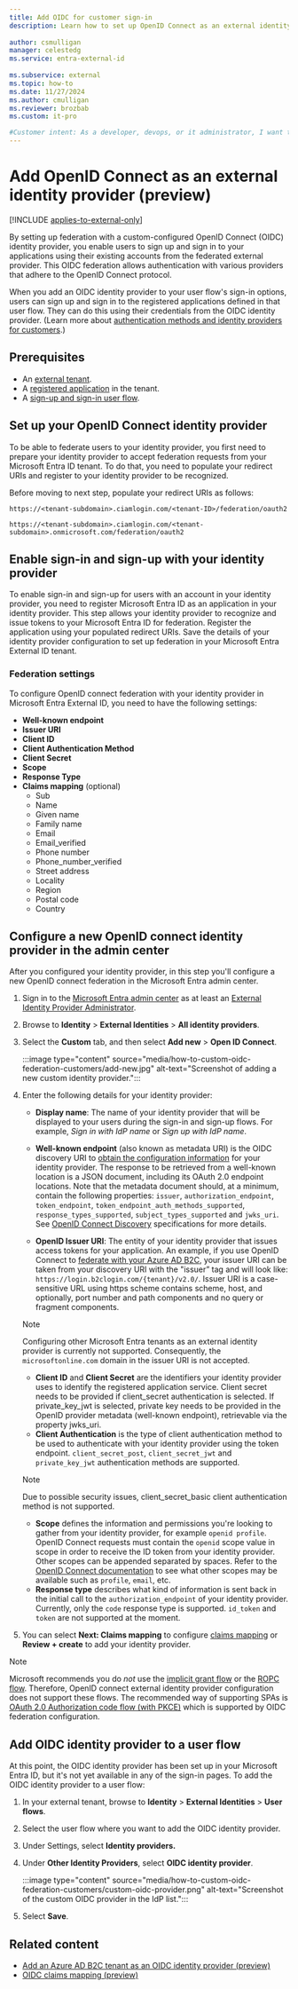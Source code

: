 ```yaml
---
title: Add OIDC for customer sign-in
description: Learn how to set up OpenID Connect as an external identity provider in Microsoft Entra External ID, enabling users to sign in using their existing accounts. 
 
author: csmulligan
manager: celestedg
ms.service: entra-external-id
 
ms.subservice: external
ms.topic: how-to
ms.date: 11/27/2024
ms.author: cmulligan
ms.reviewer: brozbab
ms.custom: it-pro

#Customer intent: As a developer, devops, or it administrator, I want to learn how to add an OpenID Connect identity provider for my external tenant.
---
```

# Add OpenID Connect as an external identity provider (preview)

[!INCLUDE [applies-to-external-only](../includes/applies-to-external-only.md)]

By setting up federation with a custom-configured OpenID Connect (OIDC) identity provider, you enable users to sign up and sign in to your applications using their existing accounts from the federated external provider. This OIDC federation allows authentication with various providers that adhere to the OpenID Connect protocol. 

When you add an OIDC identity provider to your user flow's sign-in options, users can sign up and sign in to the registered applications defined in that user flow. They can do this using their credentials from the OIDC identity provider. (Learn more about [authentication methods and identity providers for customers](concept-authentication-methods-customers.md).)

## Prerequisites

- An [external tenant](how-to-create-external-tenant-portal.md).
- A [registered application](/entra/identity-platform/quickstart-register-app) in the tenant.
- A [sign-up and sign-in user flow](how-to-user-flow-sign-up-sign-in-customers.md).

## Set up your OpenID Connect identity provider

To be able to federate users to your identity provider, you first need to prepare your identity provider to accept federation requests from your Microsoft Entra ID tenant. To do that, you need to populate your redirect URIs and register to your identity provider to be recognized.

Before moving to next step, populate your redirect URIs as follows:

`https://<tenant-subdomain>.ciamlogin.com/<tenant-ID>/federation/oauth2`

`https://<tenant-subdomain>.ciamlogin.com/<tenant-subdomain>.onmicrosoft.com/federation/oauth2`

## Enable sign-in and sign-up with your identity provider

To enable sign-in and sign-up for users with an account in your identity provider, you need to register Microsoft Entra ID as an application in your identity provider. This step allows your identity provider to recognize and issue tokens to your Microsoft Entra ID for federation.
Register the application using your populated redirect URIs. Save the details of your identity provider configuration to set up federation in your Microsoft Entra External ID tenant.

### Federation settings

To configure OpenID connect federation with your identity provider in Microsoft Entra External ID, you need to have the following settings:

- **Well-known endpoint**
- **Issuer URI**
- **Client ID** 
- **Client Authentication Method**
- **Client Secret**
- **Scope** 
- **Response Type**
- **Claims mapping** (optional)
  - Sub
  - Name
  - Given name
  - Family name
  - Email
  - Email_verified
  - Phone number
  - Phone_number_verified
  - Street address
  - Locality
  - Region
  - Postal code
  - Country

## Configure a new OpenID connect identity provider in the admin center

After you configured your identity provider, in this step you'll configure a new OpenID connect federation in the Microsoft Entra admin center. 

1. Sign in to the [Microsoft Entra admin center](https://entra.microsoft.com) as at least an [External Identity Provider Administrator](~/identity/role-based-access-control/permissions-reference.md#external-identity-provider-administrator).
1. Browse to **Identity** > **External Identities** > **All identity providers**.
1. Select the **Custom** tab, and then select **Add new** > **Open ID Connect**.

   :::image type="content" source="media/how-to-custom-oidc-federation-customers/add-new.jpg" alt-text="Screenshot of adding a new custom identity provider.":::

1. Enter the following details for your identity provider:

   - **Display name**: The name of your identity provider that will be displayed to your users during the sign-in and sign-up flows. For example, *Sign in with IdP name* or *Sign up with IdP name*.
   - **Well-known endpoint** (also known as metadata URI) is the OIDC discovery URI to [obtain the configuration information](https://openid.net/specs/openid-connect-discovery-1_0.html#ProviderConfig) for your identity provider. The response to be retrieved from a well-known location is a JSON document, including its OAuth 2.0 endpoint locations. Note that the metadata document should, at a minimum, contain the following properties: `issuer`, `authorization_endpoint`, `token_endpoint`, `token_endpoint_auth_methods_supported`, `response_types_supported`, `subject_types_supported` and `jwks_uri`. See [OpenID Connect Discovery](https://openid.net/specs/openid-connect-discovery-1_0.html) specifications for more details.

   - **OpenID Issuer URI**: The entity of your identity provider that issues access tokens for your application. An example, if you use OpenID Connect to [federate with your Azure AD B2C](how-to-b2c-federation-customers.md), your issuer URI can be taken from your discovery URI with the "issuer” tag and will look like: `https://login.b2clogin.com/{tenant}/v2.0/`. Issuer URI is a case-sensitive URL using https scheme contains scheme, host, and optionally, port number and path components and no query or fragment components.
   > [!NOTE]
   > Configuring other Microsoft Entra tenants as an external identity provider is currently not supported. Consequently, the `microsoftonline.com` domain in the issuer URI is not accepted.

   - **Client ID** and **Client Secret** are the identifiers your identity provider uses to identify the registered application service. Client secret needs to be provided if client_secret authentication is selected. If private_key_jwt is selected, private key needs to be provided in the OpenID provider metadata (well-known endpoint), retrievable via the property jwks_uri.
   - **Client Authentication** is the type of client authentication method to be used to authenticate with your identity provider using the token endpoint. `client_secret_post`, `client_secret_jwt` and `private_key_jwt` authentication methods are supported.
   > [!NOTE]
   > Due to possible security issues, client_secret_basic client authentication method is not supported.
   - **Scope** defines the information and permissions you're looking to gather from your identity provider, for example `openid profile`. OpenID Connect requests must contain the `openid` scope value in scope in order to receive the ID token from your identity provider. Other scopes can be appended separated by spaces. Refer to the [OpenID Connect documentation](https://openid.net/specs/openid-connect-core-1_0.html) to see what other scopes may be available such as `profile`, `email`, etc.
   - **Response type** describes what kind of information is sent back in the initial call to the `authorization_endpoint` of your identity provider. Currently, only the `code` response type is supported. `id_token` and `token` are not supported at the moment.
  
1. You can select **Next: Claims mapping** to configure [claims mapping](reference-oidc-claims-mapping-customers.md) or **Review + create** to add your identity provider.

> [!NOTE]
> Microsoft recommends you do *not* use the [implicit grant flow](/entra/identity-platform/v2-oauth2-implicit-grant-flow#security-concerns-with-implicit-grant-flow) or the [ROPC flow](/entra/identity-platform/v2-oauth-ropc). Therefore, OpenID connect external identity provider configuration does not support these flows. The recommended way of supporting SPAs is [OAuth 2.0 Authorization code flow (with PKCE)](/entra/identity-platform/v2-oauth2-auth-code-flow#applications-that-support-the-auth-code-flow) which is supported by OIDC federation configuration.

## Add OIDC identity provider to a user flow

At this point, the OIDC identity provider has been set up in your Microsoft Entra ID, but it's not yet available in any of the sign-in pages. To add the OIDC identity provider to a user flow:

1. In your external tenant, browse to **Identity** > **External Identities** > **User flows**.
1. Select the user flow where you want to add the OIDC identity provider.
1. Under Settings, select **Identity providers.**
1. Under **Other Identity Providers**, select **OIDC identity provider**.

   :::image type="content" source="media/how-to-custom-oidc-federation-customers/custom-oidc-provider.png" alt-text="Screenshot of the custom OIDC provider in the IdP list.":::

1. Select **Save**.

## Related content

- [Add an Azure AD B2C tenant as an OIDC identity provider (preview)](how-to-b2c-federation-customers.md)
- [OIDC claims mapping (preview)](reference-oidc-claims-mapping-customers.md)
